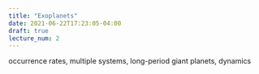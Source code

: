 ```yaml
---
title: "Exoplanets"
date: 2021-06-22T17:23:05-04:00
draft: true
lecture_num: 2
---
```


occurrence rates, multiple systems, long-period giant planets, dynamics